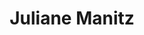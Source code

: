 ---
# Display name
title: Juliane Manitz

# Is this the primary user of the site?
superuser: FALSE # true or false

# Role/position
role: EMD Serono

social:
- icon: linkedin
  icon_pack: fab
  link: https://www.linkedin.com/in/juliane-manitz-943178127




# Enter email to display Gravatar (if Gravatar enabled in Config)
email: 'juliane.manitz@emdserono.com'

# Highlight the author in author lists? (true/false)
highlight_name: false

# Organizational groups that you belong to (for People widget)
#   Set this to `[]` or comment out if you are not using People widget.
user_groups:
- Organising Committee
---